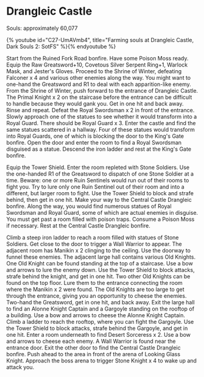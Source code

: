 # Drangleic Castle

Souls: approximately 60,077

{% youtube id="C27-UmAVmb4", title="Farming souls at Drangleic Castle, Dark Souls 2: SotFS" %}{% endyoutube %}

Start from the Ruined Fork Road bonfire. Have some Poison Moss ready. Equip the
Raw Greatsword+10, Covetous Silver Serpent Ring+1, Warlock Mask, and Jester's
Gloves. Proceed to the Shrine of Winter, defeating Falconer x 4 and various
other enemies along the way. You might want to one-hand the Greatsword and R1 to
deal with each apparition-like enemy. From the Shrine of Winter, push forward to
the entrance of Drangleic Castle. The Primal Knight x 2 on the staircase before
the entrance can be difficult to handle because they would gank you. Get in one
hit and back away. Rinse and repeat. Defeat the Royal Swordsman x 2 in front of
the entrance. Slowly approach one of the statues to see whether it would
transform into a Royal Guard. There should be Royal Guard x 3. Enter the castle
and find the same statues scattered in a hallway. Four of these statues would
transform into Royal Guards, one of which is blocking the door to the King's
Gate bonfire. Open the door and enter the room to find a Royal Swordsman
disguised as a statue. Descend the iron ladder and rest at the King's Gate
bonfire.

Equip the Tower Shield. Enter the room repleted with Stone Soldiers. Use the
one-handed R1 of the Greatsword to dispatch of one Stone Soldier at a time.
Beware: one or more Ruin Sentinels would run out of their rooms to fight you.
Try to lure only one Ruin Sentinel out of their room and into a different, but
larger room to fight. Use the Tower Shield to block and strafe behind, then get
in one hit. Make your way to the Central Castle Drangleic bonfire. Along the
way, you would find numerous statues of Royal Swordsman and Royal Guard, some of
which are actual enemies in disguise. You must get past a room filled with
poison traps. Consume a Poison Moss if necessary. Rest at the Central Castle
Drangleic bonfire.

Climb a steep iron ladder to reach a room filled with statues of Stone Soldiers.
Get close to the door to trigger a Wall Warrior to appear. The adjacent room has
Manikin x 2 clinging to the ceiling. Use the doorway to funnel these enemies.
The adjacent large hall contains various Old Knights. One Old Knight can be
found standing at the top of a staircase. Use a bow and arrows to lure the enemy
down. Use the Tower Shield to block attacks, strafe behind the knight, and get
in one hit. Two other Old Knights can be found on the top floor. Lure them to
the entrance connecting the room where the Manikin x 2 were found. The Old
Knights are too large to get through the entrance, giving you an opportunity to
cheese the enemies. Two-hand the Greatsword, get in one hit, and back away. Exit
the large hall to find an Alonne Knight Captain and a Gargoyle standing on the
rooftop of a building. Use a bow and arrows to cheese the Alonne Knight Captain.
Climb a ladder to reach the rooftop, where you can fight the Gargoyle. Use the
Tower Shield to block attacks, strafe behind the Gargoyle, and get in one hit.
Enter a room underneath to find Desert Sorceress x 2. Use a bow and arrows to
cheese each enemy. A Wall Warrior is found near the entrance door. Exit the
other door to find the Central Castle Drangleic bonfire. Push ahead to the area
in front of the arena of Looking Glass Knight. Approach the boss arena to
trigger Stone Knight x 4 to wake up and attack you.

